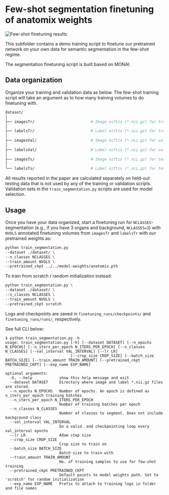 # Few-shot segmentation finetuning of anatomix weights

![Few-shot finetuning results](https://www.neeldey.com/files/qualitative-segmentation.png)

This subfolder contains a demo training script to finetune our pretrained network on
your own data for semantic segmentation in the few-shot regime.

The segmentation finetuning script is built based on MONAI.

## Data organization

Organize your training and validation data as below. The few-shot training script will
take an argument as to how many training volumes to do finetuning with.

```bash
dataset/
│
├── imagesTr/                         # Image niftis (*.nii.gz) for training set
│
├── labelsTr/                         # Label niftis (*.nii.gz) for training set
│
├── imagesVal/                        # Image niftis (*.nii.gz) for validation set
│
├── labelsVal/                        # Label niftis (*.nii.gz) for validation set
│
├── imagesTs/                         # Image niftis (*.nii.gz) for testing set
│
└── labelsTs/                         # Label niftis (*.nii.gz) for testing set
```

All results reported in the paper are calculated separately on held-out testing
data that is not used by any of the training or validation scripts. Validation
sets in the `train_segmentation.py` scripts are used for model selection.


## Usage

Once you have your data organized, start a finetuning run for `NCLASSES`-segmentation 
(e.g., if you have 3 organs and background, `NCLASSES=3`) with `NVOLS` annotated 
finetuning volumes from `imagesTr` and `labelsTr` with our pretrained weights as:
```bash
python train_segmentation.py 
--dataset ./dataset/ \
--n_classes NCLASSES \
--train_amount NVOLS \
--pretrained_ckpt ../../model-weights/anatomix.pth
```

To train from scratch / random initialization instead:
```bash
python train_segmentation.py \
--dataset ./dataset/ \
--n_classes NCLASSES \
--train_amount NVOLS \
--pretrained_ckpt scratch
```

Logs and checkpoints are saved in `finetuning_runs/checkpoints/` and `finetuning_runs/runs/`, respectively.

See full CLI below:
```
$ python train_segmentation.py -h
usage: train_segmentation.py [-h] [--dataset DATASET] [--n_epochs N_EPOCHS] [--n_iters_per_epoch N_ITERS_PER_EPOCH] [--n_classes N_CLASSES] [--val_interval VAL_INTERVAL] [--lr LR]
                             [--crop_size CROP_SIZE] [--batch_size BATCH_SIZE] [--train_amount TRAIN_AMOUNT] [--pretrained_ckpt PRETRAINED_CKPT] [--exp_name EXP_NAME]

optional arguments:
  -h, --help            show this help message and exit
  --dataset DATASET     Directory where image and label *.nii.gz files are stored.
  --n_epochs N_EPOCHS   Number of epochs. An epoch is defined as n_iters_per_epoch training batches
  --n_iters_per_epoch N_ITERS_PER_EPOCH
                        Number of training batches per epoch
  --n_classes N_CLASSES
                        Number of classes to segment. Does not include background class
  --val_interval VAL_INTERVAL
                        Do a valid. and checkpointing loop every val_interval epochs
  --lr LR               Adam step size
  --crop_size CROP_SIZE
                        Crop size to train on
  --batch_size BATCH_SIZE
                        Batch size to train with
  --train_amount TRAIN_AMOUNT
                        No. of training samples to use for few-shot training
  --pretrained_ckpt PRETRAINED_CKPT
                        Default points to model weights path. Set to 'scratch' for random initialization
  --exp_name EXP_NAME   Prefix to attach to training logs in folder and file names
```